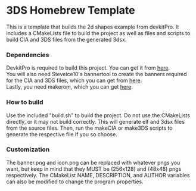 # 3DS Homebrew Template

This is a template that builds the 2d shapes example from devkitPro. It includes a CMakeLists file to build the project as well as files and scripts to build CIA and 3DS files from the generated 3dsx. 


### Dependencies
DevkitPro is required to build this project. You can get it from [here](https://devkitpro.org/wiki/Getting_Started).  
You will also need Steveice10's bannertool to create the banners required for the CIA and 3DS files, which you can get from [here](https://github.com/carstene1ns/3ds-bannertool).  
Lastly, you need makerom, which you can get [here](https://github.com/3DSGuy/Project_CTR/releases).


### How to build
Use the included "build.sh" to build the project. Do not use the CMakeLists directly, or it may not build correctly. 
This will generate elf and 3dsx files from the source files. Then, run the makeCIA or make3DS scripts to generate
the respective file if you so choose. 

### Customization
The banner.png and icon.png can be replaced with whatever pngs you want, but keep in mind that they MUST be (256x128) and (48x48) pngs respectively.
The CMakeList NAME, DESCRIPTION, and AUTHOR variables can also be modified to change the program properties. 
